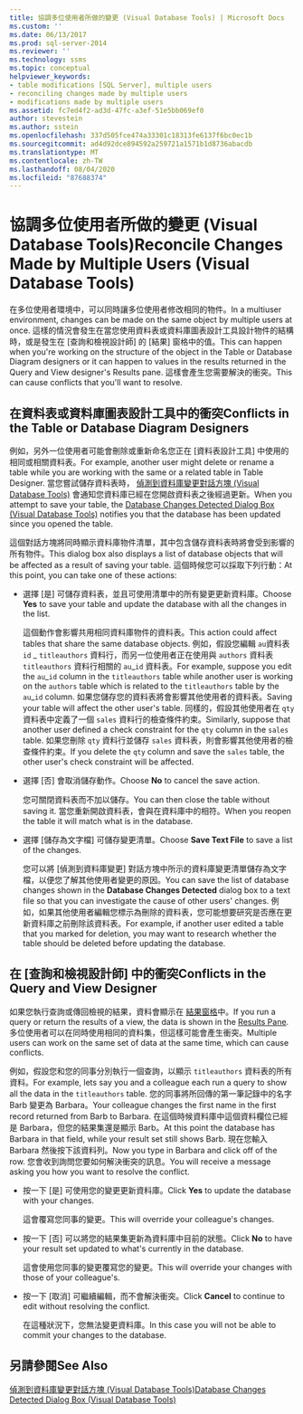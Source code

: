 ```yaml
---
title: 協調多位使用者所做的變更 (Visual Database Tools) | Microsoft Docs
ms.custom: ''
ms.date: 06/13/2017
ms.prod: sql-server-2014
ms.reviewer: ''
ms.technology: ssms
ms.topic: conceptual
helpviewer_keywords:
- table modifications [SQL Server], multiple users
- reconciling changes made by multiple users
- modifications made by multiple users
ms.assetid: fc7ed4f2-ad3d-47fc-a3ef-51e5bb069ef0
author: stevestein
ms.author: sstein
ms.openlocfilehash: 337d505fce474a33301c18313fe6137f6bc0ec1b
ms.sourcegitcommit: ad4d92dce894592a259721a1571b1d8736abacdb
ms.translationtype: MT
ms.contentlocale: zh-TW
ms.lasthandoff: 08/04/2020
ms.locfileid: "87688374"
---
```

# <a name="reconcile-changes-made-by-multiple-users-visual-database-tools"></a><span data-ttu-id="18dc5-102">協調多位使用者所做的變更 (Visual Database Tools)</span><span class="sxs-lookup"><span data-stu-id="18dc5-102">Reconcile Changes Made by Multiple Users (Visual Database Tools)</span></span>
  <span data-ttu-id="18dc5-103">在多位使用者環境中，可以同時讓多位使用者修改相同的物件。</span><span class="sxs-lookup"><span data-stu-id="18dc5-103">In a multiuser environment, changes can be made on the same object by multiple users at once.</span></span> <span data-ttu-id="18dc5-104">這樣的情況會發生在當您使用資料表或資料庫圖表設計工具設計物件的結構時，或是發生在 [查詢和檢視設計師] 的 [結果] 窗格中的值。</span><span class="sxs-lookup"><span data-stu-id="18dc5-104">This can happen when you're working on the structure of the object in the Table or Database Diagram designers or it can happen to values in the results returned in the Query and View designer's Results pane.</span></span> <span data-ttu-id="18dc5-105">這樣會產生您需要解決的衝突。</span><span class="sxs-lookup"><span data-stu-id="18dc5-105">This can cause conflicts that you'll want to resolve.</span></span>  
  
## <a name="conflicts-in-the-table-or-database-diagram-designers"></a><span data-ttu-id="18dc5-106">在資料表或資料庫圖表設計工具中的衝突</span><span class="sxs-lookup"><span data-stu-id="18dc5-106">Conflicts in the Table or Database Diagram Designers</span></span>  
 <span data-ttu-id="18dc5-107">例如，另外一位使用者可能會刪除或重新命名您正在 [資料表設計工具] 中使用的相同或相關資料表。</span><span class="sxs-lookup"><span data-stu-id="18dc5-107">For example, another user might delete or rename a table while you are working with the same or a related table in Table Designer.</span></span> <span data-ttu-id="18dc5-108">當您嘗試儲存資料表時， [偵測到資料庫變更對話方塊 &#40;Visual Database Tools&#41;](visual-database-tools.md) 會通知您資料庫已經在您開啟資料表之後經過更新。</span><span class="sxs-lookup"><span data-stu-id="18dc5-108">When you attempt to save your table, the [Database Changes Detected Dialog Box &#40;Visual Database Tools&#41;](visual-database-tools.md) notifies you that the database has been updated since you opened the table.</span></span>  
  
 <span data-ttu-id="18dc5-109">這個對話方塊將同時顯示資料庫物件清單，其中包含儲存資料表時將會受到影響的所有物件。</span><span class="sxs-lookup"><span data-stu-id="18dc5-109">This dialog box also displays a list of database objects that will be affected as a result of saving your table.</span></span> <span data-ttu-id="18dc5-110">這個時候您可以採取下列行動：</span><span class="sxs-lookup"><span data-stu-id="18dc5-110">At this point, you can take one of these actions:</span></span>  
  
-   <span data-ttu-id="18dc5-111">選擇 [是]  可儲存資料表，並且可使用清單中的所有變更更新資料庫。</span><span class="sxs-lookup"><span data-stu-id="18dc5-111">Choose **Yes** to save your table and update the database with all the changes in the list.</span></span>  
  
     <span data-ttu-id="18dc5-112">這個動作會影響共用相同資料庫物件的資料表。</span><span class="sxs-lookup"><span data-stu-id="18dc5-112">This action could affect tables that share the same database objects.</span></span> <span data-ttu-id="18dc5-113">例如，假設您編輯 `au`資料表`id` _ `titleauthors` 資料行，而另一位使用者正在使用與 `authors` 資料表 `titleauthors` 資料行相關的 `au`\_`id` 資料表。</span><span class="sxs-lookup"><span data-stu-id="18dc5-113">For example, suppose you edit the `au`_`id` column in the `titleauthors` table while another user is working on the `authors` table which is related to the `titleauthors` table by the `au`\_`id` column.</span></span> <span data-ttu-id="18dc5-114">如果您儲存您的資料表將會影響其他使用者的資料表。</span><span class="sxs-lookup"><span data-stu-id="18dc5-114">Saving your table will affect the other user's table.</span></span> <span data-ttu-id="18dc5-115">同樣的，假設其他使用者在 `qty` 資料表中定義了一個 `sales` 資料行的檢查條件約束。</span><span class="sxs-lookup"><span data-stu-id="18dc5-115">Similarly, suppose that another user defined a check constraint for the `qty` column in the `sales` table.</span></span> <span data-ttu-id="18dc5-116">如果您刪除 `qty` 資料行並儲存 `sales` 資料表，則會影響其他使用者的檢查條件約束。</span><span class="sxs-lookup"><span data-stu-id="18dc5-116">If you delete the `qty` column and save the `sales` table, the other user's check constraint will be affected.</span></span>  
  
-   <span data-ttu-id="18dc5-117">選擇 [否]  會取消儲存動作。</span><span class="sxs-lookup"><span data-stu-id="18dc5-117">Choose **No** to cancel the save action.</span></span>  
  
     <span data-ttu-id="18dc5-118">您可關閉資料表而不加以儲存。</span><span class="sxs-lookup"><span data-stu-id="18dc5-118">You can then close the table without saving it.</span></span> <span data-ttu-id="18dc5-119">當您重新開啟資料表，會與在資料庫中的相符。</span><span class="sxs-lookup"><span data-stu-id="18dc5-119">When you reopen the table it will match what is in the database.</span></span>  
  
-   <span data-ttu-id="18dc5-120">選擇 [儲存為文字檔]  可儲存變更清單。</span><span class="sxs-lookup"><span data-stu-id="18dc5-120">Choose **Save Text File** to save a list of the changes.</span></span>  
  
     <span data-ttu-id="18dc5-121">您可以將 [偵測到資料庫變更]  對話方塊中所示的資料庫變更清單儲存為文字檔，以便您了解其他使用者變更的原因。</span><span class="sxs-lookup"><span data-stu-id="18dc5-121">You can save the list of database changes shown in the **Database Changes Detected** dialog box to a text file so that you can investigate the cause of other users' changes.</span></span> <span data-ttu-id="18dc5-122">例如，如果其他使用者編輯您標示為刪除的資料表，您可能想要研究是否應在更新資料庫之前刪除該資料表。</span><span class="sxs-lookup"><span data-stu-id="18dc5-122">For example, if another user edited a table that you marked for deletion, you may want to research whether the table should be deleted before updating the database.</span></span>  
  
## <a name="conflicts-in-the-query-and-view-designer"></a><span data-ttu-id="18dc5-123">在 [查詢和檢視設計師] 中的衝突</span><span class="sxs-lookup"><span data-stu-id="18dc5-123">Conflicts in the Query and View Designer</span></span>  
 <span data-ttu-id="18dc5-124">如果您執行查詢或傳回檢視的結果，資料會顯示在 [結果窗格](results-pane-visual-database-tools.md)中。</span><span class="sxs-lookup"><span data-stu-id="18dc5-124">If you run a query or return the results of a view, the data is shown in the [Results Pane](results-pane-visual-database-tools.md).</span></span> <span data-ttu-id="18dc5-125">多位使用者可以在同時使用相同的資料集，但這樣可能會產生衝突。</span><span class="sxs-lookup"><span data-stu-id="18dc5-125">Multiple users can work on the same set of data at the same time, which can cause conflicts.</span></span>  
  
 <span data-ttu-id="18dc5-126">例如，假設您和您的同事分別執行一個查詢，以顯示 `titleauthors` 資料表的所有資料。</span><span class="sxs-lookup"><span data-stu-id="18dc5-126">For example, lets say you and a colleague each run a query to show all the data in the `titleauthors` table.</span></span> <span data-ttu-id="18dc5-127">您的同事將所回傳的第一筆記錄中的名字 Barb 變更為 Barbara。</span><span class="sxs-lookup"><span data-stu-id="18dc5-127">Your colleague changes the first name in the first record returned from Barb to Barbara.</span></span> <span data-ttu-id="18dc5-128">在這個時候資料庫中這個資料欄位已經是 Barbara，但您的結果集還是顯示 Barb。</span><span class="sxs-lookup"><span data-stu-id="18dc5-128">At this point the database has Barbara in that field, while your result set still shows Barb.</span></span> <span data-ttu-id="18dc5-129">現在您輸入 Barbara 然後按下該資料列。</span><span class="sxs-lookup"><span data-stu-id="18dc5-129">Now you type in Barbara and click off of the row.</span></span> <span data-ttu-id="18dc5-130">您會收到詢問您要如何解決衝突的訊息。</span><span class="sxs-lookup"><span data-stu-id="18dc5-130">You will receive a message asking you how you want to resolve the conflict.</span></span>  
  
-   <span data-ttu-id="18dc5-131">按一下 [是]  可使用您的變更更新資料庫。</span><span class="sxs-lookup"><span data-stu-id="18dc5-131">Click **Yes** to update the database with your changes.</span></span>  
  
     <span data-ttu-id="18dc5-132">這會覆寫您同事的變更。</span><span class="sxs-lookup"><span data-stu-id="18dc5-132">This will override your colleague's changes.</span></span>  
  
-   <span data-ttu-id="18dc5-133">按一下 [否]  可以將您的結果集更新為資料庫中目前的狀態。</span><span class="sxs-lookup"><span data-stu-id="18dc5-133">Click **No** to have your result set updated to what's currently in the database.</span></span>  
  
     <span data-ttu-id="18dc5-134">這會使用您同事的變更覆寫您的變更。</span><span class="sxs-lookup"><span data-stu-id="18dc5-134">This will override your changes with those of your colleague's.</span></span>  
  
-   <span data-ttu-id="18dc5-135">按一下 [取消]  可繼續編輯，而不會解決衝突。</span><span class="sxs-lookup"><span data-stu-id="18dc5-135">Click **Cancel** to continue to edit without resolving the conflict.</span></span>  
  
     <span data-ttu-id="18dc5-136">在這種狀況下，您無法變更資料庫。</span><span class="sxs-lookup"><span data-stu-id="18dc5-136">In this case you will not be able to commit your changes to the database.</span></span>  
  
## <a name="see-also"></a><span data-ttu-id="18dc5-137">另請參閱</span><span class="sxs-lookup"><span data-stu-id="18dc5-137">See Also</span></span>  
 [<span data-ttu-id="18dc5-138">偵測到資料庫變更對話方塊 &#40;Visual Database Tools&#41;</span><span class="sxs-lookup"><span data-stu-id="18dc5-138">Database Changes Detected Dialog Box &#40;Visual Database Tools&#41;</span></span>](visual-database-tools.md)  
  
  
